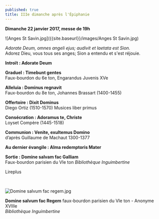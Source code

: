 ```yaml
---
published: true
title: IIIe dimanche après l'Épiphanie
---
```

**Dimanche 22 janvier 2017, messe de 19h**

![Anges St Savin.jpg]({{site.baseurl}}/images/Anges St Savin.jpg)

*Adorate Deum, omnes angeli ejus; audivit et laetata est Sion.*  
Adorez Dieu, vous tous ses anges; Sion a entendu et s'est réjouie.

**Introït : Adorate Deum**  

**Graduel : Timebunt gentes**  
Faux-bourdon du 6e ton, Engarandus Juvenis XVe

**Alleluia : Dominus regnavit**  
Faux-bourdon du 8e ton, Johannes Brassart (1400-1455)

**Offertoire : Dixit Dominus**  
Diego Ortiz (1510-1570) Musices liber primus

**Consécration : Adoramus te, Christe**  
Loyset Compère (1445-1518)

**Communion : Venite, exultemus Domino**  
d’après Guillaume de Machaut 1300-1377

**Au dernier évangile : Alma redemptoris Mater**  

**Sortie : Domine salvam fac Galliam**  
Faux-bourdon parisien du VIe ton *Bibliothèque Inguimbertine*

Lireplus

&nbsp;

![Domine salvum fac regem.jpg]({{site.baseurl}}/images/Domine%20salvum%20fac%20regem.jpg)  

**Domine salvum fac Regem** faux-bourdon parisien du VIe ton - Anonyme XVIIIe  
*Bibliothèque Inguimbertine*
